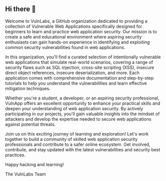 ## Hi there 👋

Welcome to VulnLabs, a GitHub organization dedicated to providing a collection of Vulnerable Web Applications specifically designed for beginners to learn and practice web application security. Our mission is to create a safe and educational environment where aspiring security enthusiasts can gain hands-on experience in identifying and exploiting common security vulnerabilities found in web applications.

In this organization, you'll find a curated selection of intentionally vulnerable web applications that simulate real-world scenarios, covering a range of security flaws such as SQL injection, cross-site scripting (XSS), insecure direct object references, insecure deserialization, and more. Each application comes with comprehensive documentation and step-by-step tutorials to help you understand the vulnerabilities and learn effective mitigation techniques.

Whether you're a student, a developer, or an aspiring security professional, VulnApp offers an excellent opportunity to enhance your practical skills and deepen your understanding of web application security. By actively participating in our projects, you'll gain valuable insights into the mindset of attackers and develop the expertise needed to secure web applications against potential threats.

Join us on this exciting journey of learning and exploration! Let's work together to build a community of skilled web application security professionals and contribute to a safer online ecosystem. Get involved, contribute, and stay updated with the latest vulnerabilities and security best practices.

Happy hacking and learning!

The VulnLabs Team
